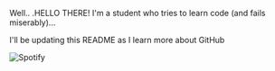 Well.. .HELLO THERE! I'm a student who tries to learn code (and fails miserably)... 

I'll be updating this README as I learn more about GitHub



![Spotify](https://novatorema.vercel.app/api/spotify)
